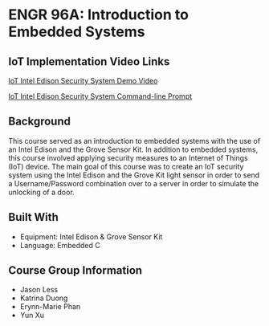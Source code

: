 # ENGR 96A: Introduction to Embedded Systems

## IoT Implementation Video Links
[IoT Intel Edison Security System Demo Video](https://www.youtube.com/watch?v=JN9ojomng_o)

[IoT Intel Edison Security System Command-line Prompt](https://www.youtube.com/watch?v=ErEtNlNEZDc&t=21s)


## Background
This course served as an introduction to embedded systems with the use of an 
Intel Edison and the Grove Sensor Kit. In addition to embedded systems, this
course involved applying security measures to an Internet of Things (IoT) 
device. The main goal of this course was to create an IoT security system
using the Intel Edison and the Grove Kit light sensor in order to send a
Username/Password combination over to a server in order to simulate the 
unlocking of a door.

## Built With
* Equipment: Intel Edison & Grove Sensor Kit
* Language: Embedded C

## Course Group Information
* Jason Less
* Katrina Duong
* Erynn-Marie Phan
* Yun Xu
